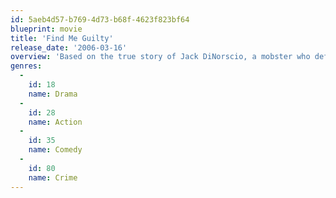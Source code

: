 ```yaml
---
id: 5aeb4d57-b769-4d73-b68f-4623f823bf64
blueprint: movie
title: 'Find Me Guilty'
release_date: '2006-03-16'
overview: 'Based on the true story of Jack DiNorscio, a mobster who defended himself in court for what would be the longest mafia trial in U.S. history.'
genres:
  -
    id: 18
    name: Drama
  -
    id: 28
    name: Action
  -
    id: 35
    name: Comedy
  -
    id: 80
    name: Crime
---
```

